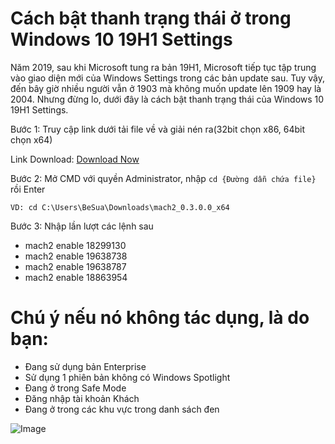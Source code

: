 # Cách bật thanh trạng thái ở trong Windows 10 19H1 Settings

Năm 2019, sau khi Microsoft tung ra bản 19H1, Microsoft tiếp tục tập trung vào giao diện mới của Windows Settings trong các bản update sau. Tuy vậy, đến bây giờ nhiều người vẫn ở 1903 mà không muốn update lên 1909 hay là 2004. Nhưng đừng lo, dưới đây là cách bật thanh trạng thái của Windows 10 19H1 Settings.

Bước 1: Truy cập link dưới tải file về và giải nén ra(32bit chọn x86, 64bit chọn x64)

Link Download: [Download Now](https://github.com/riverar/mach2/releases)

Bước 2: Mở CMD với quyền Administrator, nhập ```cd {Đường dẫn chứa file}``` rồi Enter

```
VD: cd C:\Users\BeSua\Downloads\mach2_0.3.0.0_x64
```

Bước 3: Nhập lần lượt các lệnh sau

* mach2 enable 18299130
* mach2 enable 19638738
* mach2 enable 19638787
* mach2 enable 18863954

# Chú ý nếu nó không tác dụng, là do bạn:

* Đang sử dụng bản Enterprise
* Sử dụng 1 phiên bản không có Windows Spotlight
* Đang ở trong Safe Mode
* Đăng nhập tài khoản Khách
* Đang ở trong các khu vực trong danh sách đen

![Image](https://news-cdn.softpedia.com/images/news2/how-to-try-out-the-new-settings-ui-in-windows-10-19h1-524432-3.jpg)
